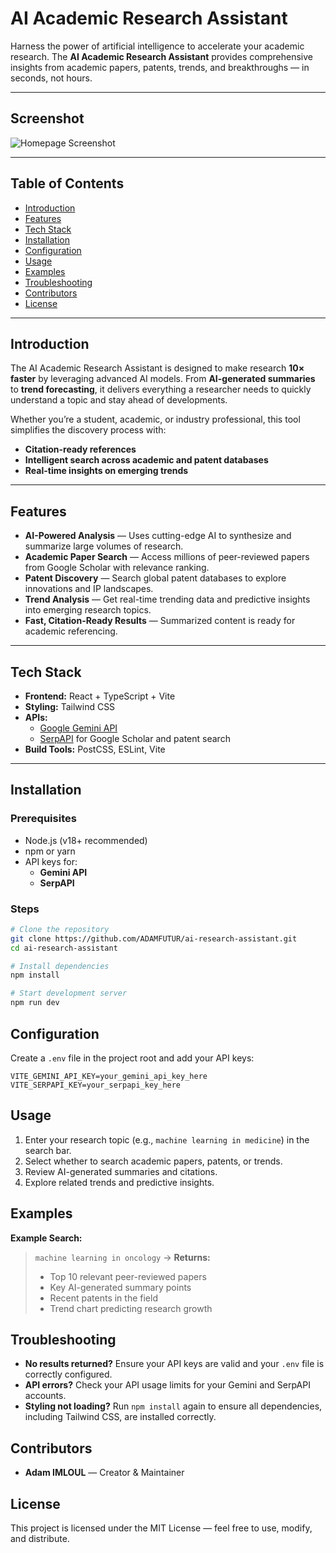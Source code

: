 # AI Academic Research Assistant

Harness the power of artificial intelligence to accelerate your academic research.
The **AI Academic Research Assistant** provides comprehensive insights from academic papers, patents, trends, and breakthroughs — in seconds, not hours.

---

## Screenshot

![Homepage Screenshot](Screenshot2025-08-09200207.png)

---

## Table of Contents
- [Introduction](#introduction)
- [Features](#features)
- [Tech Stack](#tech-stack)
- [Installation](#installation)
- [Configuration](#configuration)
- [Usage](#usage)
- [Examples](#examples)
- [Troubleshooting](#troubleshooting)
- [Contributors](#contributors)
- [License](#license)

---

## Introduction
The AI Academic Research Assistant is designed to make research **10× faster** by leveraging advanced AI models.
From **AI-generated summaries** to **trend forecasting**, it delivers everything a researcher needs to quickly understand a topic and stay ahead of developments.

Whether you’re a student, academic, or industry professional, this tool simplifies the discovery process with:
- **Citation-ready references**
- **Intelligent search across academic and patent databases**
- **Real-time insights on emerging trends**

---

## Features
- **AI-Powered Analysis** — Uses cutting-edge AI to synthesize and summarize large volumes of research.
- **Academic Paper Search** — Access millions of peer-reviewed papers from Google Scholar with relevance ranking.
- **Patent Discovery** — Search global patent databases to explore innovations and IP landscapes.
- **Trend Analysis** — Get real-time trending data and predictive insights into emerging research topics.
- **Fast, Citation-Ready Results** — Summarized content is ready for academic referencing.

---

## Tech Stack
- **Frontend:** React + TypeScript + Vite
- **Styling:** Tailwind CSS
- **APIs:**
  - [Google Gemini API](https://ai.google.dev/gemini-api)
  - [SerpAPI](https://serpapi.com/) for Google Scholar and patent search
- **Build Tools:** PostCSS, ESLint, Vite

---

## Installation

### Prerequisites
- Node.js (v18+ recommended)
- npm or yarn
- API keys for:
  - **Gemini API**
  - **SerpAPI**

### Steps
```bash
# Clone the repository
git clone https://github.com/ADAMFUTUR/ai-research-assistant.git
cd ai-research-assistant

# Install dependencies
npm install

# Start development server
npm run dev
```

## Configuration
Create a `.env` file in the project root and add your API keys:

```env
VITE_GEMINI_API_KEY=your_gemini_api_key_here
VITE_SERPAPI_KEY=your_serpapi_key_here
```

## Usage
1. Enter your research topic (e.g., `machine learning in medicine`) in the search bar.
2. Select whether to search academic papers, patents, or trends.
3. Review AI-generated summaries and citations.
4. Explore related trends and predictive insights.

## Examples
**Example Search:**
> `machine learning in oncology` → **Returns:**
>
> - Top 10 relevant peer-reviewed papers
> - Key AI-generated summary points
> - Recent patents in the field
> - Trend chart predicting research growth

## Troubleshooting
- **No results returned?** Ensure your API keys are valid and your `.env` file is correctly configured.
- **API errors?** Check your API usage limits for your Gemini and SerpAPI accounts.
- **Styling not loading?** Run `npm install` again to ensure all dependencies, including Tailwind CSS, are installed correctly.

## Contributors
- **Adam IMLOUL** — Creator & Maintainer

## License
This project is licensed under the MIT License — feel free to use, modify, and distribute.
